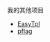 
我的其他项目

* [EasyTpl](https://phppkg.github.io/easytpl/ "template engine")
* [pflag](https://php-toolkit.github.io/pflag/ "console option and argument parse")
